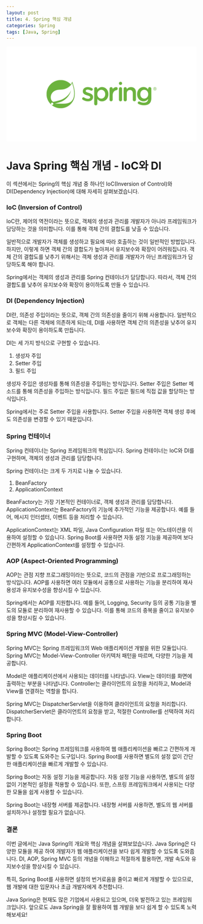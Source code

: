 ```yaml
---
layout: post
title: 4. Spring 핵심 개념
categories: Spring
tags: [Java, Spring]
---
```


<img src="assets\img\headers\Spring.png" />

# Java Spring 핵심 개념 - IoC와 DI

이 섹션에서는 Spring의 핵심 개념 중 하나인 IoC(Inversion of Control)와 DI(Dependency Injection)에 대해 자세히 살펴보겠습니다.

### IoC (Inversion of Control)

IoC란, 제어의 역전이라는 뜻으로, 객체의 생성과 관리를 개발자가 아니라 프레임워크가 담당하는 것을 의미합니다. 이를 통해 객체 간의 결합도를 낮출 수 있습니다.

일반적으로 개발자가 객체를 생성하고 필요에 따라 호출하는 것이 일반적인 방법입니다. 하지만, 이렇게 하면 객체 간의 결합도가 높아져서 유지보수와 확장이 어려워집니다. 객체 간의 결합도를 낮추기 위해서는 객체 생성과 관리를 개발자가 아닌 프레임워크가 담당하도록 해야 합니다.

Spring에서는 객체의 생성과 관리를 Spring 컨테이너가 담당합니다. 따라서, 객체 간의 결합도를 낮추어 유지보수와 확장이 용이하도록 만들 수 있습니다.

### DI (Dependency Injection)

DI란, 의존성 주입이라는 뜻으로, 객체 간의 의존성을 줄이기 위해 사용합니다. 일반적으로 객체는 다른 객체에 의존하게 되는데, DI를 사용하면 객체 간의 의존성을 낮추어 유지보수와 확장이 용이하도록 만듭니다.

DI는 세 가지 방식으로 구현할 수 있습니다.

1. 생성자 주입
2. Setter 주입
3. 필드 주입

생성자 주입은 생성자를 통해 의존성을 주입하는 방식입니다. Setter 주입은 Setter 메소드를 통해 의존성을 주입하는 방식입니다. 필드 주입은 필드에 직접 값을 할당하는 방식입니다.

Spring에서는 주로 Setter 주입을 사용합니다. Setter 주입을 사용하면 객체 생성 후에도 의존성을 변경할 수 있기 때문입니다.

### Spring 컨테이너

Spring 컨테이너는 Spring 프레임워크의 핵심입니다. Spring 컨테이너는 IoC와 DI를 구현하며, 객체의 생성과 관리를 담당합니다.

Spring 컨테이너는 크게 두 가지로 나눌 수 있습니다.

1. BeanFactory
2. ApplicationContext

BeanFactory는 가장 기본적인 컨테이너로, 객체 생성과 관리를 담당합니다. ApplicationContext는 BeanFactory의 기능에 추가적인 기능을 제공합니다. 예를 들어, 메시지 인터셉터, 이벤트 등을 처리할 수 있습니다.

ApplicationContext는 XML 파일, Java Configuration 파일 또는 어노테이션을 이용하여 설정할 수 있습니다. Spring Boot를 사용하면 자동 설정 기능을 제공하여 보다 간편하게 ApplicationContext를 설정할 수 있습니다.

### AOP (Aspect-Oriented Programming)

AOP는 관점 지향 프로그래밍이라는 뜻으로, 코드의 관점을 기반으로 프로그래밍하는 방식입니다. AOP를 사용하면 여러 모듈에서 공통으로 사용하는 기능을 분리하여 재사용성과 유지보수성을 향상시킬 수 있습니다.

Spring에서는 AOP를 지원합니다. 예를 들어, Logging, Security 등의 공통 기능을 별도의 모듈로 분리하여 재사용할 수 있습니다. 이를 통해 코드의 중복을 줄이고 유지보수성을 향상시킬 수 있습니다.

### Spring MVC (Model-View-Controller)

Spring MVC는 Spring 프레임워크의 Web 애플리케이션 개발을 위한 모듈입니다. Spring MVC는 Model-View-Controller 아키텍처 패턴을 따르며, 다양한 기능을 제공합니다.

Model은 애플리케이션에서 사용되는 데이터를 나타냅니다. View는 데이터를 화면에 출력하는 부분을 나타냅니다. Controller는 클라이언트의 요청을 처리하고, Model과 View를 연결하는 역할을 합니다.

Spring MVC는 DispatcherServlet을 이용하여 클라이언트의 요청을 처리합니다. DispatcherServlet은 클라이언트의 요청을 받고, 적절한 Controller를 선택하여 처리합니다.

### Spring Boot

Spring Boot는 Spring 프레임워크를 사용하여 웹 애플리케이션을 빠르고 간편하게 개발할 수 있도록 도와주는 도구입니다. Spring Boot를 사용하면 별도의 설정 없이 간단한 애플리케이션을 빠르게 개발할 수 있습니다.

Spring Boot는 자동 설정 기능을 제공합니다. 자동 설정 기능을 사용하면, 별도의 설정 없이 기본적인 설정을 적용할 수 있습니다. 또한, 스프링 프레임워크에서 사용되는 다양한 모듈을 쉽게 사용할 수 있습니다.

Spring Boot는 내장형 서버를 제공합니다. 내장형 서버를 사용하면, 별도의 웹 서버를 설치하거나 설정할 필요가 없습니다.

### 결론

이번 글에서는 Java Spring의 개요와 핵심 개념을 살펴보았습니다. Java Spring은 다양한 모듈을 제공 하여 개발자가 웹 애플리케이션을 보다 쉽게 개발할 수 있도록 도와줍니다. DI, AOP, Spring MVC 등의 개념을 이해하고 적절하게 활용하면, 개발 속도와 유지보수성을 향상시킬 수 있습니다.

특히, Spring Boot를 사용하면 설정의 번거로움을 줄이고 빠르게 개발할 수 있으므로, 웹 개발에 대한 입문자나 초급 개발자에게 추천합니다.

Java Spring은 현재도 많은 기업에서 사용되고 있으며, 더욱 발전하고 있는 프레임워크입니다. 앞으로도 Java Spring을 잘 활용하여 웹 개발을 보다 쉽게 할 수 있도록 노력해보세요!
